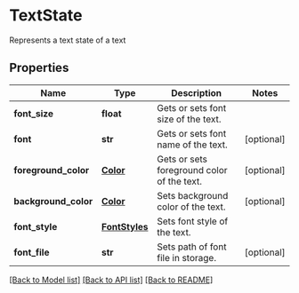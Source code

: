 ﻿# TextState
Represents a text state of a text

## Properties
Name | Type | Description | Notes
------------ | ------------- | ------------- | -------------
**font_size** | **float** | Gets or sets font size of the text. | 
**font** | **str** | Gets or sets font name of the text. | [optional] 
**foreground_color** | [**Color**](Color.md) | Gets or sets foreground color of the text. | [optional] 
**background_color** | [**Color**](Color.md) | Sets background color of the text. | [optional] 
**font_style** | [**FontStyles**](FontStyles.md) | Sets font style of the text. | 
**font_file** | **str** | Sets path of font file in storage. | [optional] 

[[Back to Model list]](../README.md#documentation-for-models) [[Back to API list]](../README.md#documentation-for-api-endpoints) [[Back to README]](../README.md)



